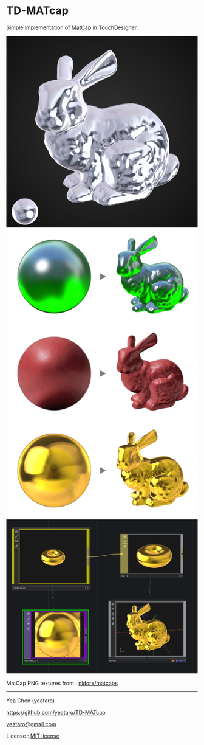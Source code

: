 # TD-MATcap

Simple implementation of [MatCap](https://github.com/nidorx/matcaps#what-is-matcap) in TouchDesigner.

![](img/opview1.png)
![](img/t1.png)
![](img/t2.png)
![](img/t3.png)
![](img/scp.png)

MatCap PNG textures from : [nidorx/matcaps](https://github.com/nidorx/matcaps)

---
Yea Chen (yeataro)

https://github.com/yeataro/TD-MATcap

yeataro@gmail.com

License : [MIT license](LICENCE)
